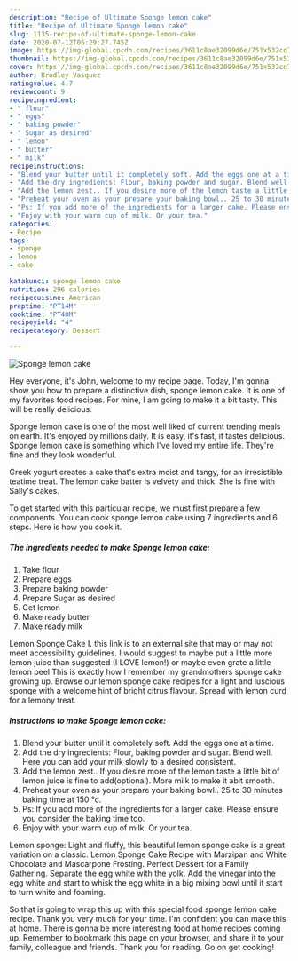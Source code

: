 ```yaml
---
description: "Recipe of Ultimate Sponge lemon cake"
title: "Recipe of Ultimate Sponge lemon cake"
slug: 1135-recipe-of-ultimate-sponge-lemon-cake
date: 2020-07-12T06:29:27.745Z
image: https://img-global.cpcdn.com/recipes/3611c8ae32099d6e/751x532cq70/sponge-lemon-cake-recipe-main-photo.jpg
thumbnail: https://img-global.cpcdn.com/recipes/3611c8ae32099d6e/751x532cq70/sponge-lemon-cake-recipe-main-photo.jpg
cover: https://img-global.cpcdn.com/recipes/3611c8ae32099d6e/751x532cq70/sponge-lemon-cake-recipe-main-photo.jpg
author: Bradley Vasquez
ratingvalue: 4.7
reviewcount: 9
recipeingredient:
- " flour"
- " eggs"
- " baking powder"
- " Sugar as desired"
- " lemon"
- " butter"
- " milk"
recipeinstructions:
- "Blend your butter until it completely soft. Add the eggs one at a time."
- "Add the dry ingredients: Flour, baking powder and sugar. Blend well. Here you can add your milk slowly to a desired consistent."
- "Add the lemon zest.. If you desire more of the lemon taste a little bit of lemon juice is fine to add(optional). More milk to make it abit smooth."
- "Preheat your oven as your prepare your baking bowl.. 25 to 30 minutes baking time at 150 °c."
- "Ps: If you add more of the ingredients for a larger cake. Please ensure you consider the baking time too."
- "Enjoy with your warm cup of milk. Or your tea."
categories:
- Recipe
tags:
- sponge
- lemon
- cake

katakunci: sponge lemon cake 
nutrition: 296 calories
recipecuisine: American
preptime: "PT14M"
cooktime: "PT40M"
recipeyield: "4"
recipecategory: Dessert

---
```



![Sponge lemon cake](https://img-global.cpcdn.com/recipes/3611c8ae32099d6e/751x532cq70/sponge-lemon-cake-recipe-main-photo.jpg)

Hey everyone, it's John, welcome to my recipe page. Today, I'm gonna show you how to prepare a distinctive dish, sponge lemon cake. It is one of my favorites food recipes. For mine, I am going to make it a bit tasty. This will be really delicious.

Sponge lemon cake is one of the most well liked of current trending meals on earth. It's enjoyed by millions daily. It is easy, it's fast, it tastes delicious. Sponge lemon cake is something which I've loved my entire life. They're fine and they look wonderful.

Greek yogurt creates a cake that&#39;s extra moist and tangy, for an irresistible teatime treat. The lemon cake batter is velvety and thick. She is fine with Sally&#39;s cakes.


To get started with this particular recipe, we must first prepare a few components. You can cook sponge lemon cake using 7 ingredients and 6 steps. Here is how you cook it.

<!--inarticleads1-->

##### The ingredients needed to make Sponge lemon cake:

1. Take  flour
1. Prepare  eggs
1. Prepare  baking powder
1. Prepare  Sugar as desired
1. Get  lemon
1. Make ready  butter
1. Make ready  milk


Lemon Sponge Cake I. this link is to an external site that may or may not meet accessibility guidelines. I would suggest to maybe put a little more lemon juice than suggested (I LOVE lemon!) or maybe even grate a little lemon peel This is exactly how I remember my grandmothers sponge cake growing up. Browse our lemon sponge cake recipes for a light and luscious sponge with a welcome hint of bright citrus flavour. Spread with lemon curd for a lemony treat. 

<!--inarticleads2-->

##### Instructions to make Sponge lemon cake:

1. Blend your butter until it completely soft. Add the eggs one at a time.
1. Add the dry ingredients: Flour, baking powder and sugar. Blend well. Here you can add your milk slowly to a desired consistent.
1. Add the lemon zest.. If you desire more of the lemon taste a little bit of lemon juice is fine to add(optional). More milk to make it abit smooth.
1. Preheat your oven as your prepare your baking bowl.. 25 to 30 minutes baking time at 150 °c.
1. Ps: If you add more of the ingredients for a larger cake. Please ensure you consider the baking time too.
1. Enjoy with your warm cup of milk. Or your tea.


Lemon sponge: Light and fluffy, this beautiful lemon sponge cake is a great variation on a classic. Lemon Sponge Cake Recipe with Marzipan and White Chocolate and Mascarpone Frosting. Perfect Dessert for a Family Gathering. Separate the egg white with the yolk. Add the vinegar into the egg white and start to whisk the egg white in a big mixing bowl until it start to turn white and foaming. 

So that is going to wrap this up with this special food sponge lemon cake recipe. Thank you very much for your time. I'm confident you can make this at home. There is gonna be more interesting food at home recipes coming up. Remember to bookmark this page on your browser, and share it to your family, colleague and friends. Thank you for reading. Go on get cooking!
